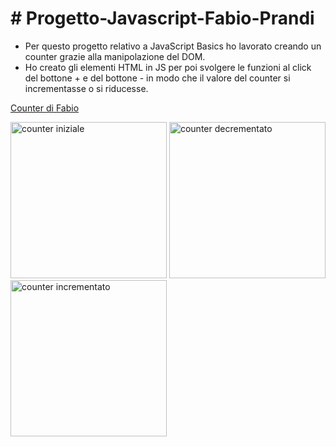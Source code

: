 <h1># Progetto-Javascript-Fabio-Prandi</h1>
<ul> 
<li>Per questo progetto relativo a JavaScript Basics ho lavorato creando un counter grazie alla manipolazione del DOM.</li>
<li>Ho creato gli elementi HTML in JS per poi svolgere le funzioni al click del bottone + e del bottone - in modo che il valore del counter si incrementasse o si riducesse.
</li>
</ul>

<a href="https://counterfabio.netlify.app/ ">Counter di Fabio</a>

<img width="250" alt="counter iniziale" src="https://github.com/fabioprandi/Progetto-Javascript-Fabio-Prandi/assets/168749914/1169b577-2fd4-42a8-b433-59890b4af929">
<img width="250" alt="counter decrementato" src="https://github.com/fabioprandi/Progetto-Javascript-Fabio-Prandi/assets/168749914/8455729c-00b9-4bc2-95ca-8e2661fcb793">
<img width="250" alt="counter incrementato" src="https://github.com/fabioprandi/Progetto-Javascript-Fabio-Prandi/assets/168749914/c72dae81-586f-4861-9a71-b3202c1c889f">
